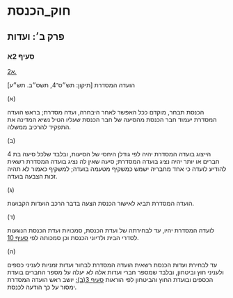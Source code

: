 # חוק_הכנסת

## פרק ב׳: ועדות

### סעיף 2א

[2א.](https://he.wikisource.org/wiki/חוק_הכנסת#סעיף_2א)

הועדה המסדרת [תיקון: תש״ס־4, תשס״ב. תש״ע]

(א)

הכנסת תבחר, מוקדם ככל האפשר לאחר היבחרה, ועדה מסדרת; בראש הועדה המסדרת יעמוד חבר הכנסת מהסיעה של חבר הכנסת שעליו הטיל נשיא המדינה את התפקיד להרכיב ממשלה.

(ב)

הייצוג בועדה המסדרת יהיה לפי גודלן היחסי של הסיעות, ובלבד שלכל סיעה בת 4 חברים או יותר יהיה נציג בועדה המסדרת; סיעה שאין לה נציג בועדה המסדרת רשאית להודיע לועדה כי אחד מחבריה ישמש כמשקיף מטעמה בועדה; למשקיף כאמור לא תהיה זכות הצבעה בועדה.

(ג)

הועדה המסדרת תביא לאישור הכנסת הצעה בדבר הרכב הועדות הקבועות.

(ד)

לועדה המסדרת יהיו, עד לבחירתה של ועדת הכנסת, סמכויות ועדת הכנסת הנוגעות לסדרי הבית ולדיוני הכנסת וכן סמכותה לפי [סעיף 10](https://he.wikisource.org/wiki/חוק_הכנסת#סעיף_10).

(ה)

עד לבחירת ועדות הכנסת רשאית הועדה המסדרת לבחור ועדות זמניות לעניני כספים ולעניני חוץ וביטחון, ובלבד שמספר חברי ועדות אלה לא יעלה על מספר החברים בועדת הכספים ובועדת החוץ והביטחון לפי הוראות [סעיף 3(ב)](https://he.wikisource.org/wiki/חוק_הכנסת#סעיף_3); יושב ראש הועדה המסדרת ימסור על כך הודעה לכנסת.